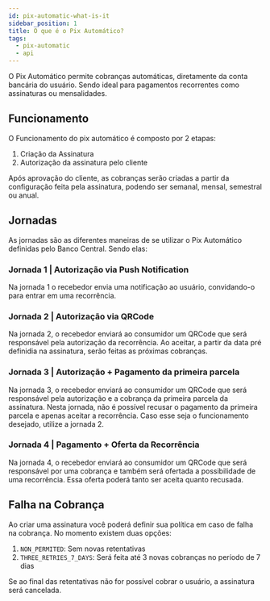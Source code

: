 ```yaml
---
id: pix-automatic-what-is-it
sidebar_position: 1
title: O que é o Pix Automático?
tags:
  - pix-automatic
  - api
---
```


O Pix Automático permite cobranças automáticas, diretamente da conta bancária do usuário. Sendo ideal para pagamentos recorrentes como assinaturas ou mensalidades.

## Funcionamento

O Funcionamento do pix automático é composto por 2 etapas:

1. Criação da Assinatura
2. Autorização da assinatura pelo cliente

Após aprovação do cliente, as cobranças serão criadas a partir da configuração feita pela assinatura, podendo ser semanal, mensal, semestral ou anual.

## Jornadas

As jornadas são as diferentes maneiras de se utilizar o Pix Automático definidas pelo Banco Central. Sendo elas:

### Jornada 1 | Autorização via Push Notification

Na jornada 1 o recebedor envia uma notificação ao usuário, convidando-o para entrar em uma recorrência.

### Jornada 2 | Autorização via QRCode

Na jornada 2, o recebedor enviará ao consumidor um QRCode que será responsável pela autorização da recorrência. Ao aceitar, a partir da data pré definidia na assinatura, serão feitas as próximas cobranças.

### Jornada 3 | Autorização + Pagamento da primeira parcela

Na jornada 3, o recebedor enviará ao consumidor um QRCode que será responsável pela autorização e a cobrança da primeira parcela da assinatura. Nesta jornada, não é possível recusar o pagamento da primeira parcela e apenas aceitar a recorrência. Caso esse seja o funcionamento desejado, utilize a jornada 2.

### Jornada 4 | Pagamento + Oferta da Recorrência

Na jornada 4, o recebedor enviará ao consumidor um QRCode que será responsável por uma cobrança e também será ofertada a possibilidade de uma recorrência. Essa oferta poderá tanto ser aceita quanto recusada.

## Falha na Cobrança

Ao criar uma assinatura você poderá definir sua política em caso de falha na cobrança. No momento existem duas opções:

1. `NON_PERMITED`: Sem novas retentativas
2. `THREE_RETRIES_7_DAYS`: Será feita até 3 novas cobranças no período de 7 dias

Se ao final das retentativas não for possível cobrar o usuário, a assinatura será cancelada.
